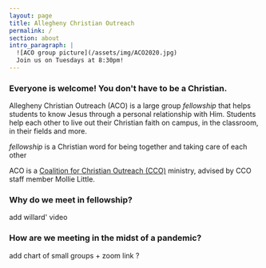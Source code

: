 ```yaml
---
layout: page
title: Allegheny Christian Outreach
permalink: /
section: about
intro_paragraph: |
  ![ACO group picture](/assets/img/ACO2020.jpg)
  Join us on Tuesdays at 8:30pm!
---
```

### Everyone is welcome! You don't have to be a Christian.

Allegheny Christian Outreach (ACO) is a large group _fellowship_
that helps students to know Jesus through a personal relationship with Him. Students help each other to live out their Christian faith on campus, in the classroom, in their fields and more.

_fellowship_ is a Christian word for being together and taking care of each other

ACO is a [Coalition for Christian Outreach (CCO)](https://ccojubilee.org) ministry,
advised by CCO staff member Mollie Little.

### Why do we meet in fellowship?

add willard' video

### How are we meeting in the midst of a pandemic?

add chart of small groups + zoom link ? 